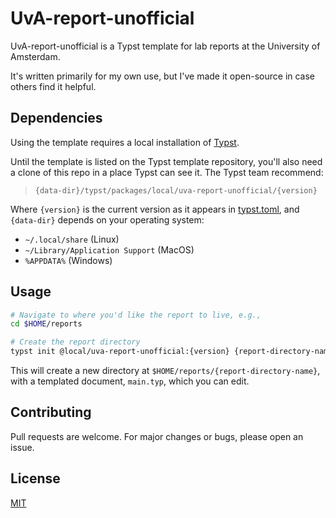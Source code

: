 # UvA-report-unofficial

UvA-report-unofficial is a Typst template for lab reports at the University of Amsterdam.

It's written primarily for my own use, but I've made it open-source in case others find it helpful.

## Dependencies

Using the template requires a local installation of [Typst](https://github.com/typst/typst#installation).

Until the template is listed on the Typst template repository, you'll also need a clone of
this repo in a place Typst can see it. The Typst team recommend:

> `{data-dir}/typst/packages/local/uva-report-unofficial/{version}`

Where `{version}` is the current version as it appears in [typst.toml](typst.toml), and
`{data-dir}` depends on your operating system:

- `~/.local/share` (Linux)
- `~/Library/Application Support` (MacOS)
- `%APPDATA%` (Windows)

## Usage

```zsh
# Navigate to where you'd like the report to live, e.g.,
cd $HOME/reports

# Create the report directory
typst init @local/uva-report-unofficial:{version} {report-directory-name}
```

This will create a new directory at `$HOME/reports/{report-directory-name}`, with
a templated document, `main.typ`, which you can edit.

## Contributing

Pull requests are welcome. For major changes or bugs, please open an issue.

## License

[MIT](https://choosealicense.com/licenses/mit/)
